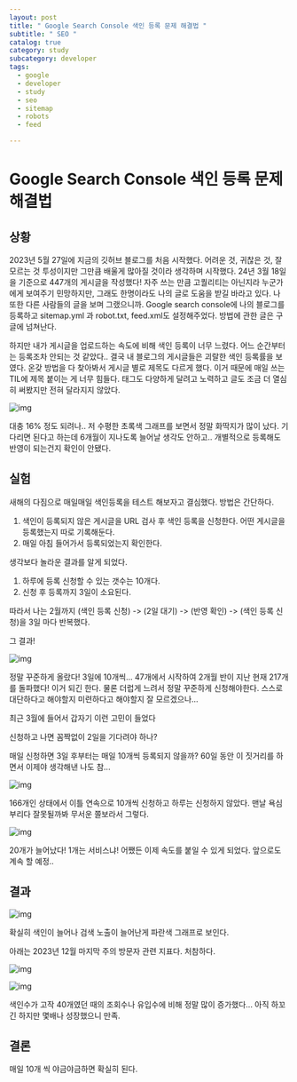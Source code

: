 ```yaml
---
layout: post
title: " Google Search Console 색인 등록 문제 해결법 "
subtitle: " SEO "
catalog: true
category: study
subcategory: developer
tags:
  - google
  - developer
  - study
  - seo
  - sitemap
  - robots
  - feed

---
```


# Google Search Console 색인 등록 문제 해결법

## 상황

2023년 5월 27일에 지금의 깃허브 블로그를 처음 시작했다. 어려운 것, 귀찮은 것, 잘 모르는 것 투성이지만 그만큼 배울게 많아질 것이라 생각하며 시작했다. 24년 3월 18일을 기준으로 447개의 게시글을 작성했다! 자주 쓰는 만큼 고퀄리티는 아닌지라 누군가에게 보여주기 민망하지만, 그래도 한명이라도 나의 글로 도움을 받길 바라고 있다. 나 또한 다른 사람들의 글을 보며 그랬으니까. Google search console에 나의 블로그를 등록하고 sitemap.yml 과 robot.txt, feed.xml도 설정해주었다. 방법에 관한 글은 구글에 넘쳐난다.

하지만 내가 게시글을 업로드하는 속도에 비해 색인 등록이 너무 느렸다. 어느 순간부터는 등록조차 안되는 것 같았다.. 결국 내 블로그의 게시글들은 괴랄한 색인 등록률을 보였다. 온갖 방법을 다 찾아봐서 게시글 별로 제목도 다르게 했다. 이거 때문에 매일 쓰는 TIL에 제목 붙이는 게 너무 힘들다. 태그도 다양하게 달려고 노력하고 글도 조금 더 열심히 써봤지만 전혀 달라지지 않았다.

![img](https://cdn.jsdelivr.net/gh/junsoopooh/importunate-dev.github.io/img/developer/240318/240318_1.webp)

대충 16% 정도 되려나.. 저 수평한 초록색 그래프를 보면서 정말 화딱지가 많이 났다. 기다리면 된다고 하는데 6개월이 지나도록 늘어날 생각도 안하고.. 개별적으로 등록해도 반영이 되는건지 확인이 안됐다. 

## 실험

새해의 다짐으로 매일매일 색인등록을 테스트 해보자고 결심했다. 방법은 간단하다.

1. 색인이 등록되지 않은 게시글을 URL 검사 후 색인 등록을 신청한다. 어떤 게시글을 등록했는지 따로 기록해둔다.
2. 매일 아침 들어가서 등록되었는지 확인한다.

생각보다 놀라운 결과를 알게 되었다.

1. 하루에 등록 신청할 수 있는 갯수는 10개다.
2. 신청 후 등록까지 3일이 소요된다.

따라서 나는 2월까지 (색인 등록 신청) -> (2일 대기) -> (반영 확인) -> (색인 등록 신청)을 3일 마다 반복했다. 

그 결과!

![img](https://cdn.jsdelivr.net/gh/junsoopooh/importunate-dev.github.io/img/developer/240318/240318-2.webp)

정말 꾸준하게 올랐다! 3일에 10개씩... 47개에서 시작하여 2개월 반이 지난 현재 217개를 돌파했다! 이거 되긴 한다. 물론 더럽게 느려서 정말 꾸준하게 신청해야한다. 스스로 대단하다고 해야할지 미련하다고 해야할지 잘 모르겠으나...

최근 3월에 들어서 갑자기 이런 고민이 들었다

신청하고 나면 꼼짝없이 2일을 기다려야 하나?

매일 신청하면 3일 후부터는 매일 10개씩 등록되지 않을까? 60일 동안 이 짓거리를 하면서 이제야 생각해낸 나도 참...

![img](https://cdn.jsdelivr.net/gh/junsoopooh/importunate-dev.github.io/img/developer/240318/240318-3.webp)

166개인 상태에서 이틀 연속으로 10개씩 신청하고 하루는 신청하지 않았다. 맨날 욕심 부리다 잘못될까봐 무서운 쫄보라서 그렇다.

![img](https://cdn.jsdelivr.net/gh/junsoopooh/importunate-dev.github.io/img/developer/240318/240318-4.webp)

20개가 늘어났다! 1개는 서비스냐! 어쨌든 이제 속도를 붙일 수 있게 되었다. 앞으로도 계속 할 예정..

## 결과

![img](https://cdn.jsdelivr.net/gh/junsoopooh/importunate-dev.github.io/img/developer/240318/240318-5.webp)

확실히 색인이 늘어나 검색 노출이 늘어난게 파란색 그래프로 보인다. 



아래는 2023년 12월 마지막 주의 방문자 관련 지표다. 처참하다.

![img](https://cdn.jsdelivr.net/gh/junsoopooh/importunate-dev.github.io/img/developer/240318/240318-6.webp)



![img](https://cdn.jsdelivr.net/gh/junsoopooh/importunate-dev.github.io/img/developer/240318/240318-7.webp)

색인수가 고작 40개였던 때의 조회수나 유입수에 비해 정말 많이 증가했다... 아직 하꼬긴 하지만 몇배나 성장했으니 만족.



## 결론

매일 10개 씩 야금야금하면 확실히 된다.